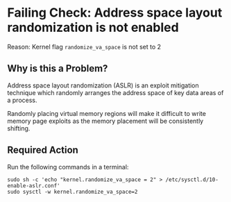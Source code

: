 # Failing Check: Address space layout randomization is not enabled
Reason: Kernel flag `randomize_va_space` is not set to 2

## Why is this a Problem?
Address space layout randomization (ASLR) is an exploit mitigation technique which randomly arranges the address space of key data areas of a process.

Randomly placing virtual memory regions will make it difficult to write memory page exploits as the memory placement will be consistently shifting.

## Required Action
Run the following commands in a terminal:
```
sudo sh -c 'echo "kernel.randomize_va_space = 2" > /etc/sysctl.d/10-enable-aslr.conf'
sudo sysctl -w kernel.randomize_va_space=2
```
